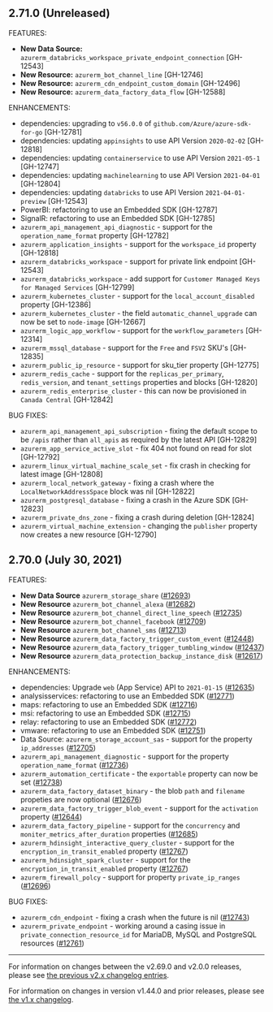 ## 2.71.0 (Unreleased)

FEATURES:

* **New Data Source:** `azurerm_databricks_workspace_private_endpoint_connection` [GH-12543]
* **New Resource:** `azurerm_bot_channel_line` [GH-12746]
* **New Resource:** `azurerm_cdn_endpoint_custom_domain` [GH-12496]
* **New Resource:** `azurerm_data_factory_data_flow` [GH-12588]

ENHANCEMENTS:

* dependencies: upgrading to `v56.0.0` of `github.com/Azure/azure-sdk-for-go` [GH-12781]
* dependencies: updating `appinsights` to use API Version `2020-02-02` [GH-12818]
* dependencies: updating `containerservice` to use API Version `2021-05-1` [GH-12747]
* dependencies: updating `machinelearning` to use API Version `2021-04-01` [GH-12804]
* dependencies: updating `databricks` to use API Version `2021-04-01-preview` [GH-12543]
* PowerBI: refactoring to use an Embedded SDK [GH-12787]
* SignalR: refactoring to use an Embedded SDK [GH-12785]
* `azurerm_api_management_api_diagnostic` - support for the `operation_name_format` property [GH-12782]
* `azurerm_application_insights` - support for the `workspace_id` property [GH-12818]
* `azurerm_databricks_workspace` - support for private link endpoint [GH-12543]
* `azurerm_databricks_workspace` - add support for `Customer Managed Keys for Managed Services` [GH-12799]
* `azurerm_kubernetes_cluster` - support for the `local_account_disabled` property [GH-12386]
* `azurerm_kubernetes_cluster` - the field `automatic_channel_upgrade` can now be set to `node-image` [GH-12667]
* `azurerm_logic_app_workflow` - support for the `workflow_parameters` [GH-12314]
* `azurerm_mssql_database` - support for the `Free` and `FSV2` SKU's [GH-12835]
* `azurerm_public_ip_resource` - support for sku_tier property [GH-12775]
* `azurerm_redis_cache` - support for the `replicas_per_primary`, `redis_version`, and `tenant_settings` properties and blocks [GH-12820]
* `azurerm_redis_enterprise_cluster` - this can now be provisioned in `Canada Central` [GH-12842]

BUG FIXES:

* `azurerm_api_management_api_subscription` - fixing the default scope to be `/apis` rather than `all_apis` as required by the latest API [GH-12829]
* `azurerm_app_service_active_slot` - fix 404 not found on read for slot [GH-12792]
* `azurerm_linux_virtual_machine_scale_set` - fix crash in checking for latest image [GH-12808]
* `azurerm_local_network_gateway` - fixing a crash where the `LocalNetworkAddressSpace` block was nil [GH-12822]
* `azurerm_postgresql_database` - fixing a crash in the Azure SDK [GH-12823]
* `azurerm_private_dns_zone` - fixing a crash during deletion [GH-12824]
* `azurerm_virtual_machine_extension` - changing the `publisher` property now creates a new resource [GH-12790]


## 2.70.0 (July 30, 2021)

FEATURES:

* **New Data Source** `azurerm_storage_share` ([#12693](https://github.com/terraform-providers/terraform-provider-azurerm/issues/12693))
* **New Resource** `azurerm_bot_channel_alexa` ([#12682](https://github.com/terraform-providers/terraform-provider-azurerm/issues/12682))
* **New Resource** `azurerm_bot_channel_direct_line_speech` ([#12735](https://github.com/terraform-providers/terraform-provider-azurerm/issues/12735))
* **New Resource** `azurerm_bot_channel_facebook` ([#12709](https://github.com/terraform-providers/terraform-provider-azurerm/issues/12709))
* **New Resource** `azurerm_bot_channel_sms` ([#12713](https://github.com/terraform-providers/terraform-provider-azurerm/issues/12713))
* **New Resource** `azurerm_data_factory_trigger_custom_event` ([#12448](https://github.com/terraform-providers/terraform-provider-azurerm/issues/12448))
* **New Resource** `azurerm_data_factory_trigger_tumbling_window` ([#12437](https://github.com/terraform-providers/terraform-provider-azurerm/issues/12437))
* **New Resource** `azurerm_data_protection_backup_instance_disk` ([#12617](https://github.com/terraform-providers/terraform-provider-azurerm/issues/12617))

ENHANCEMENTS:

* dependencies: Upgrade `web` (App Service) API to `2021-01-15` ([#12635](https://github.com/terraform-providers/terraform-provider-azurerm/issues/12635))
* analysisservices: refactoring to use an Embedded SDK ([#12771](https://github.com/terraform-providers/terraform-provider-azurerm/issues/12771))
* maps: refactoring to use an Embedded SDK ([#12716](https://github.com/terraform-providers/terraform-provider-azurerm/issues/12716))
* msi: refactoring to use an Embedded SDK ([#12715](https://github.com/terraform-providers/terraform-provider-azurerm/issues/12715))
* relay: refactoring to use an Embedded SDK ([#12772](https://github.com/terraform-providers/terraform-provider-azurerm/issues/12772))
* vmware: refactoring to use an Embedded SDK ([#12751](https://github.com/terraform-providers/terraform-provider-azurerm/issues/12751))
* Data Source: `azurerm_storage_account_sas` - support for the property `ip_addresses` ([#12705](https://github.com/terraform-providers/terraform-provider-azurerm/issues/12705))
* `azurerm_api_management_diagnostic` - support for the property `operation_name_format` ([#12736](https://github.com/terraform-providers/terraform-provider-azurerm/issues/12736))
* `azurerm_automation_certificate` - the `exportable` property can now be set ([#12738](https://github.com/terraform-providers/terraform-provider-azurerm/issues/12738))
* `azurerm_data_factory_dataset_binary` - the blob `path` and `filename` propeties are now optional ([#12676](https://github.com/terraform-providers/terraform-provider-azurerm/issues/12676))
* `azurerm_data_factory_trigger_blob_event` - support for the `activation` property ([#12644](https://github.com/terraform-providers/terraform-provider-azurerm/issues/12644))
* `azurerm_data_factory_pipeline` - support for the `concurrency` and `moniter_metrics_after_duration` properties ([#12685](https://github.com/terraform-providers/terraform-provider-azurerm/issues/12685))
* `azurerm_hdinsight_interactive_query_cluster` - support for the `encryption_in_transit_enabled` property ([#12767](https://github.com/terraform-providers/terraform-provider-azurerm/issues/12767))
* `azurerm_hdinsight_spark_cluster` - support for the `encryption_in_transit_enabled` property ([#12767](https://github.com/terraform-providers/terraform-provider-azurerm/issues/12767))
* `azurerm_firewall_polcy` - support for property `private_ip_ranges` ([#12696](https://github.com/terraform-providers/terraform-provider-azurerm/issues/12696))

BUG FIXES:

* `azurerm_cdn_endpoint` - fixing a crash when the future is nil ([#12743](https://github.com/terraform-providers/terraform-provider-azurerm/issues/12743))
* `azurerm_private_endpoint` - working around a casing issue in `private_connection_resource_id` for MariaDB, MySQL and PostgreSQL resources ([#12761](https://github.com/terraform-providers/terraform-provider-azurerm/issues/12761))

---

For information on changes between the v2.69.0 and v2.0.0 releases, please see [the previous v2.x changelog entries](https://github.com/terraform-providers/terraform-provider-azurerm/blob/master/CHANGELOG-v2.md).

For information on changes in version v1.44.0 and prior releases, please see [the v1.x changelog](https://github.com/terraform-providers/terraform-provider-azurerm/blob/master/CHANGELOG-v1.md).
